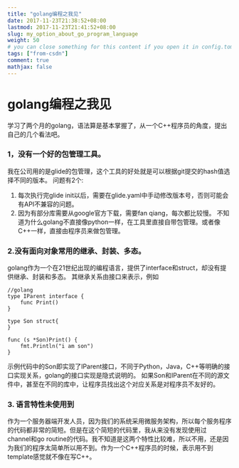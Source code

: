 ```yaml
---
title: "golang编程之我见"
date: 2017-11-23T21:38:52+08:00
lastmod: 2017-11-23T21:41:52+08:00
slug: my_option_about_go_program_language
weight: 50
# you can close something for this content if you open it in config.toml.
tags: ["from-csdn"]
comment: true
mathjax: false
---
```


# golang编程之我见

学习了两个月的golang，语法算是基本掌握了，从一个C++程序员的角度，提出自己的几个看法吧。

### 1，没有一个好的包管理工具。
我在公司用的是glide的包管理，这个工具的好处就是可以根据git提交的hash值选择不同的版本。
问题有2个:
1. 每次执行完glide init以后，需要在glide.yaml中手动修改版本号，否则可能会有API不兼容的问题。
2. 因为有部分库需要从google官方下载，需要fan qiang，每次都比较慢。
不知道为什么golang不直接像python一样，在工具里直接自带包管理。或者像C++一样，直接由程序员来做包管理。

### 2.没有面向对象常用的继承、封装、多态。
golang作为一个在21世纪出现的编程语言，提供了interface和struct，却没有提供继承、封装和多态。
其继承关系由接口来表示，例如

```golang
//golang 
type IParent interface {
    func Print()
}

type Son struct{
}

func (s *Son)Print() {
	fmt.Println("i am son")
}
```
示例代码中的Son即实现了IParent接口，不同于Python，Java，C++等明确的接口实现关系，golang的接口实现是隐式说明的。
如果Son和IParent在不同的源文件中，甚至在不同的库中，让程序员找出这个对应关系是对程序员不友好的。

### 3. 语言特性未使用到
作为一个服务器端开发人员，因为我们的系统采用微服务架构，所以每个服务程序的代码都非常的简短。但是在这个简短的代码里，我从来没有发现使用过 channel和go routine的代码。我不知道是这两个特性比较难，所以不用，还是因为我们的程序太简单所以用不到。作为一个C++程序员的时候，表示用不到template感觉就不像在写C++。